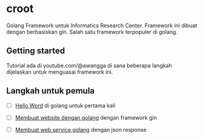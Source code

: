 # croot
Golang Framework untuk Informatics Research Center. Framework ini dibuat dengan berbasiskan gin. 
Salah satu framework terpopuler di golang.


## Getting started

Tutorial ada di youtube.com/@awangga di sana beberapa langkah dijelaskan untuk menguasai framework ini.

## Langkah untuk pemula

- [ ] [Hello Word](https://www.youtube.com/watch?v=VkZDZeeuIdY) di golang untuk pertama kali
- [ ] [Membuat website dengan golang](https://www.youtube.com/watch?v=WwV3ba5KoG4&t=211s) dengan framework gin
- [ ] [Membuat web service golang](https://www.youtube.com/watch?v=3ZuT48xfbJc) dengan json response

